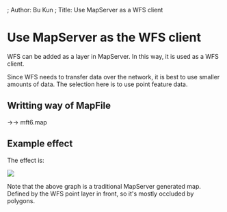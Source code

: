 ; Author: Bu Kun
; Title: Use MapServer as a WFS client

# Use MapServer as the WFS client


WFS can be added as a layer in MapServer. In this way, it is used as a WFS client.

Since WFS needs to transfer data over the network, it is best to use smaller amounts of data. The selection here is to use point feature data.

## Writting way of MapFile  

->-> mft6.map


## Example effect

The effect is:

![](http://webgis.pub/cgi-bin/mapserv?map=/owg/mft6.map&layers=states%20wcity_wfs&mode=map)

Note that the above graph is a traditional MapServer generated map. Defined by the WFS point layer in front, so it's mostly occluded by polygons.